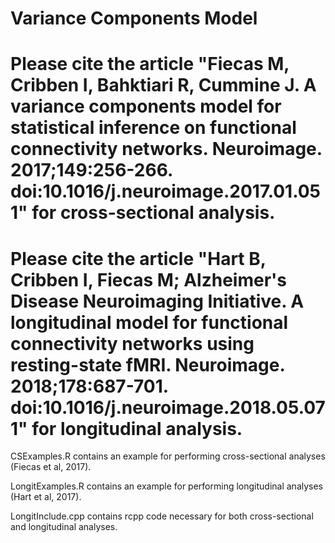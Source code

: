 # Variance Components Model
# Please cite the article "Fiecas M, Cribben I, Bahktiari R, Cummine J. A variance components model for statistical inference on functional connectivity networks. Neuroimage. 2017;149:256-266. doi:10.1016/j.neuroimage.2017.01.051" for cross-sectional analysis.
# Please cite the article "Hart B, Cribben I, Fiecas M; Alzheimer's Disease Neuroimaging Initiative. A longitudinal model for functional connectivity networks using resting-state fMRI. Neuroimage. 2018;178:687-701. doi:10.1016/j.neuroimage.2018.05.071" for longitudinal analysis.

CSExamples.R contains an example for performing cross-sectional analyses (Fiecas et al, 2017).

LongitExamples.R contains an example for performing longitudinal analyses (Hart et al, 2017).

LongitInclude.cpp contains rcpp code necessary for both cross-sectional and longitudinal analyses.

